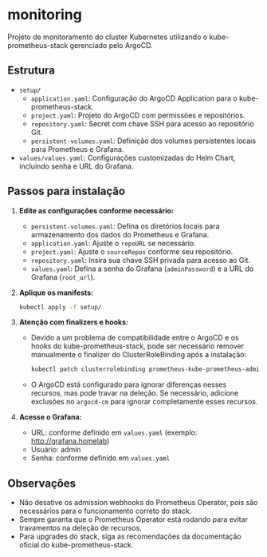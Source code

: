 # monitoring

Projeto de monitoramento do cluster Kubernetes utilizando o kube-prometheus-stack gerenciado pelo ArgoCD.

## Estrutura

- `setup/`
  - `application.yaml`: Configuração do ArgoCD Application para o kube-prometheus-stack.
  - `project.yaml`: Projeto do ArgoCD com permissões e repositórios.
  - `repository.yaml`: Secret com chave SSH para acesso ao repositório Git.
  - `persistent-volumes.yaml`: Definição dos volumes persistentes locais para Prometheus e Grafana.
- `values/values.yaml`: Configurações customizadas do Helm Chart, incluindo senha e URL do Grafana.

## Passos para instalação

1. **Edite as configurações conforme necessário:**
	- `persistent-volumes.yaml`: Defina os diretórios locais para armazenamento dos dados do Prometheus e Grafana.
	- `application.yaml`: Ajuste o `repoURL` se necessário.
	- `project.yaml`: Ajuste o `sourceRepos` conforme seu repositório.
	- `repository.yaml`: Insira sua chave SSH privada para acesso ao Git.
	- `values.yaml`: Defina a senha do Grafana (`adminPassword`) e a URL do Grafana (`root_url`).

2. **Aplique os manifests:**
	```sh
	kubectl apply -f setup/
	```

3. **Atenção com finalizers e hooks:**
	- Devido a um problema de compatibilidade entre o ArgoCD e os hooks do kube-prometheus-stack, pode ser necessário remover manualmente o finalizer do ClusterRoleBinding após a instalação:
	  ```sh
	  kubectl patch clusterrolebinding prometheus-kube-prometheus-admission -p '{"metadata":{"finalizers":[]}}' --type=merge
	  ```
	- O ArgoCD está configurado para ignorar diferenças nesses recursos, mas pode travar na deleção. Se necessário, adicione exclusões no `argocd-cm` para ignorar completamente esses recursos.

4. **Acesse o Grafana:**
	- URL: conforme definido em `values.yaml` (exemplo: http://grafana.homelab)
	- Usuário: admin
	- Senha: conforme definido em `values.yaml`

## Observações

- Não desative os admission webhooks do Prometheus Operator, pois são necessários para o funcionamento correto do stack.
- Sempre garanta que o Prometheus Operator está rodando para evitar travamentos na deleção de recursos.
- Para upgrades do stack, siga as recomendações da documentação oficial do kube-prometheus-stack.